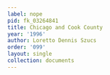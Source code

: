 ```yaml
---
label: nope
pid: fk_03264841
title: Chicago and Cook County
year: '1996'
author: Loretto Dennis Szucs
order: '099'
layout: single
collection: documents
---
```

